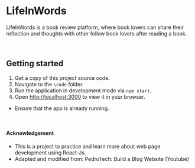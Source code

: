 # LifeInWords

LifeInWords is a book review platform, where book lovers can share their reflection and thoughts with other fellow book lovers after reading a book. 

<br>

## Getting started
1. Get a copy of this project source code. 
2. Navigate to the `\code` folder. 
3. Run the application in development mode via `npm start`.
4. Open [http://localhost:3000](http://localhost:3000) to view it in your browser.
  * Ensure that the app is already running.

<br>

#### Acknowledgement
* This is a project to practice and learn more about web page development using React-Js. 
* Adapted and modified from: PedroTech: Build a Blog Website (Youtube)